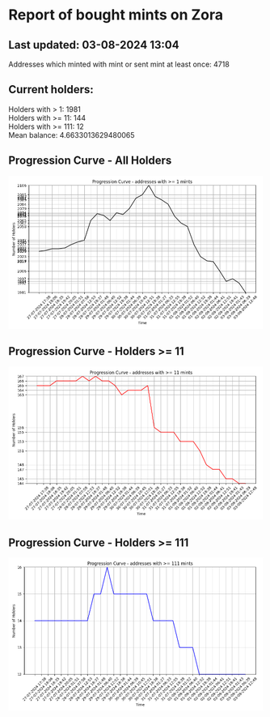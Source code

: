 # Report of bought mints on Zora
## Last updated: 03-08-2024 13:04
Addresses which minted with mint or sent mint at least once: 4718

## Current holders:
Holders with > 1: 1981  
Holders with >= 11: 144  
Holders with >= 111: 12  
Mean balance: 4.6633013629480065  

## Progression Curve - All Holders
![addresses with >= 1 mint](progression_curve_all.png)
## Progression Curve - Holders >= 11
![addresses with >= 11 mints](progression_curve_gt_11.png)
## Progression Curve - Holders >= 111
![addresses with >= 111 mints](progression_curve_gt_111.png)
